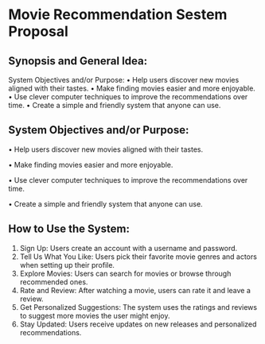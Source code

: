 # Movie Recommendation Sestem Proposal



## Synopsis and General Idea:
System Objectives and/or Purpose:
•	Help users discover new movies aligned with their tastes.
•	Make finding movies easier and more enjoyable.
•	Use clever computer techniques to improve the recommendations over time.
•	Create a simple and friendly system that anyone can use.


## System Objectives and/or Purpose:
•	Help users discover new movies aligned with their tastes.

•	Make finding movies easier and more enjoyable.

•	Use clever computer techniques to improve the recommendations over time.

•	Create a simple and friendly system that anyone can use.

## How to Use the System:
1.	Sign Up: Users create an account with a username and password.
2.	Tell Us What You Like: Users pick their favorite movie genres and actors when setting up their profile.
3.	Explore Movies: Users can search for movies or browse through recommended ones.
4.	Rate and Review: After watching a movie, users can rate it and leave a review.
5.	Get Personalized Suggestions: The system uses the ratings and reviews to suggest more movies the user might enjoy.
6.	Stay Updated: Users receive updates on new releases and personalized recommendations.

